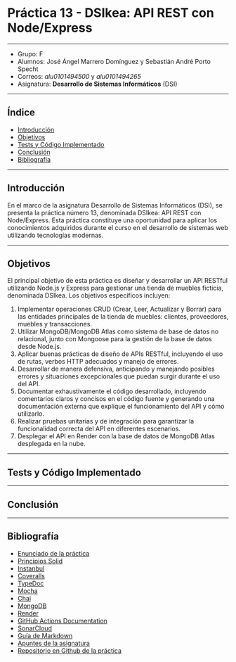 # Práctica 13 - DSIkea: API REST con Node/Express
---

- Grupo: F
- Alumnos: José Ángel Marrero Domínguez y Sebastián André Porto Specht
- Correos: *alu0101494500* y *alu0101494265*
- Asignatura: **Desarrollo de Sistemas Informáticos** (DSI)

---

## Índice

- [Introducción](#introducción)
- [Objetivos](#objetivos)
- [Tests y Código Implementado](#tests-y-código-implementado)
- [Conclusión](#conclusión)
- [Bibliografía](#bibliografía)

---

## Introducción

En el marco de la asignatura Desarrollo de Sistemas Informáticos (DSI), se presenta la práctica número 13, denominada DSIkea: API REST con Node/Express. Esta práctica constituye una oportunidad para aplicar los conocimientos adquiridos durante el curso en el desarrollo de sistemas web utilizando tecnologías modernas.

---

## Objetivos

El principal objetivo de esta práctica es diseñar y desarrollar un API RESTful utilizando Node.js y Express para gestionar una tienda de muebles ficticia, denominada DSIkea. Los objetivos específicos incluyen:

1. Implementar operaciones CRUD (Crear, Leer, Actualizar y Borrar) para las entidades principales de la tienda de muebles: clientes, proveedores, muebles y transacciones.
2. Utilizar MongoDB/MongoDB Atlas como sistema de base de datos no relacional, junto con Mongoose para la gestión de la base de datos desde Node.js.
3. Aplicar buenas prácticas de diseño de APIs RESTful, incluyendo el uso de rutas, verbos HTTP adecuados y manejo de errores.
4. Desarrollar de manera defensiva, anticipando y manejando posibles errores y situaciones excepcionales que puedan surgir durante el uso del API.
5. Documentar exhaustivamente el código desarrollado, incluyendo comentarios claros y concisos en el código fuente y generando una documentación externa que explique el funcionamiento del API y cómo utilizarlo.
6. Realizar pruebas unitarias y de integración para garantizar la funcionalidad correcta del API en diferentes escenarios.
7. Desplegar el API en Render con la base de datos de MongoDB Atlas desplegada en la nube.

---

## Tests y Código Implementado

---

## Conclusión

---

## Bibliografía

- [Enunciado de la práctica](https://ull-esit-inf-dsi-2324.github.io/prct13-DSIkea-api/)
- [Principios Solid](https://samueleresca.net/solid-principles-using-typescript/)
- [Instanbul](https://istanbul.js.org/)
- [Coveralls](https://coveralls.io/)
- [TypeDoc](https://typedoc.org/)
- [Mocha](https://mochajs.org/)
- [Chai](https://www.chaijs.com/)
- [MongoDB](https://www.mongodb.com/cloud/atlas/)
- [Render](https://render.com/)
- [GitHub Actions Documentation](https://docs.github.com/en/actions)
- [SonarCloud](https://sonarcloud.io)
- [Guía de Markdown](https://markdown.es/sintaxis-markdown/#links)
- [Apuntes de la asignatura](https://ull-esit-inf-dsi-2324.github.io/nodejs-theory/)
- [Repositorio en Github de la práctica](https://github.com/ULL-ESIT-INF-DSI-2324/ull-esit-inf-dsi-23-24-prct13-dsikea-api-groupf)